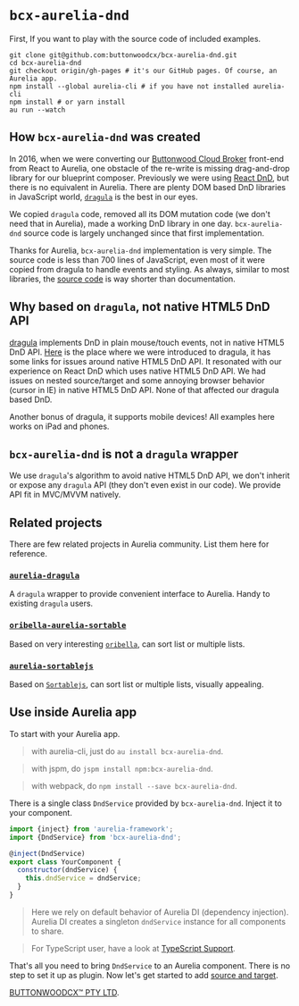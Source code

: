 # `bcx-aurelia-dnd`

First, If you want to play with the source code of included examples.

```
git clone git@github.com:buttonwoodcx/bcx-aurelia-dnd.git
cd bcx-aurelia-dnd
git checkout origin/gh-pages # it's our GitHub pages. Of course, an Aurelia app.
npm install --global aurelia-cli # if you have not installed aurelia-cli
npm install # or yarn install
au run --watch
```

## How `bcx-aurelia-dnd` was created

In 2016, when we were converting our [Buttonwood Cloud Broker](http://www.buttonwood.com.au/products/cloud-broker/cloud-broker/) front-end from React to Aurelia, one obstacle of the re-write is missing drag-and-drop library for our blueprint composer. Previously we were using [React DnD](http://react-dnd.github.io/react-dnd/), but there is no equivalent in Aurelia. There are plenty DOM based DnD libraries in JavaScript world, [`dragula`](https://bevacqua.github.io/dragula/) is the best in our eyes.

We copied `dragula` code, removed all its DOM mutation code (we don't need that in Aurelia), made a working DnD library in one day. `bcx-aurelia-dnd` source code is largely unchanged since that first implementation.

Thanks for Aurelia, `bcx-aurelia-dnd` implementation is very simple. The source code is less than 700 lines of JavaScript, even most of it were copied from dragula to handle events and styling. As always, similar to most libraries, the [source code](https://github.com/buttonwoodcx/bcx-aurelia-dnd) is way shorter than documentation.

## Why based on `dragula`, not native HTML5 DnD API

[dragula](https://bevacqua.github.io/dragula/) implements DnD in plain mouse/touch events, not in native HTML5 DnD API. [Here](https://www.danyow.net/drag-and-drop-with-aurelia/) is the place where we were introduced to dragula, it has some links for issues around native HTML5 DnD API. It resonated with our experience on React DnD which uses native HTML5 DnD API. We had issues on nested source/target and some annoying browser behavior (cursor in IE) in native HTML5 DnD API. None of that affected our dragula based DnD.

Another bonus of dragula, it supports mobile devices! All examples here works on iPad and phones.

## `bcx-aurelia-dnd` is not a `dragula` wrapper

We use `dragula`'s algorithm to avoid native HTML5 DnD API, we don't inherit or expose any `dragula` API (they don't even exist in our code). We provide API fit in MVC/MVVM natively.

## Related projects

There are few related projects in Aurelia community. List them here for reference.

### [`aurelia-dragula`](https://github.com/michaelmalonenz/aurelia-dragula)

A `dragula` wrapper to provide convenient interface to Aurelia. Handy to existing `dragula` users.

### [`oribella-aurelia-sortable`](https://github.com/oribella/aurelia-sortable)

Based on very interesting [`oribella`](https://github.com/oribella/oribella), can sort list or multiple lists.
### [`aurelia-sortablejs`](https://github.com/eriklieben/aurelia-sortablejs)

Based on [`Sortablejs`](https://github.com/rubaxa/Sortable), can sort list or multiple lists, visually appealing.

## Use inside Aurelia app

To start with your Aurelia app.

> with aurelia-cli, just do `au install bcx-aurelia-dnd`.

> with jspm, do `jspm install npm:bcx-aurelia-dnd`.

> with webpack, do `npm install --save bcx-aurelia-dnd`.

There is a single class `DndService` provided by `bcx-aurelia-dnd`. Inject it to your component.

```javascript
import {inject} from 'aurelia-framework';
import {DndService} from 'bcx-aurelia-dnd';

@inject(DndService)
export class YourComponent {
  constructor(dndService) {
    this.dndService = dndService;
  }
}
```

> Here we rely on default behavior of Aurelia DI (dependency injection). Aurelia DI creates a singleton `dndService` instance for all components to share.

> For TypeScript user, have a look at [TypeScript Support](#/typescript-support).

That's all you need to bring `DndService` to an Aurelia component. There is no step to set it up as plugin. Now let's get started to add [source and target](#/source-and-target).

[BUTTONWOODCX™ PTY LTD](http://www.buttonwood.com.au).

